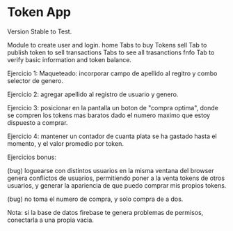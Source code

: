 # Token App
Version Stable to Test.

Module to create user and login.
home Tabs to buy Tokens
sell Tab to publish token to sell
transactions Tabs to see all trasanctions
fnfo Tab to verify basic information and token balance.

Ejercicio 1: Maqueteado: incorporar campo de apellido al regitro y combo selector de genero.

Ejercicio 2: agregar apellido al registro de usuario y genero.

Ejercicio 3: posicionar en la pantalla un boton de "compra optima", donde se compren los tokens mas baratos dado el numero maximo que estoy dispuesto a comprar. 

Ejercicio 4: mantener un contador de cuanta plata se ha gastado hasta el momento, y el valor promedio por token.

Ejercicios bonus:

(bug) loguearse con distintos usuarios en la misma ventana del browser genera conflictos de usuarios, permitiendo poner a la venta tokens de otros usuarios, y generar la apariencia de que puedo comprar mis propios tokens.

(bug) no toma el numero de compra, y solo compra de a dos.

Nota: si la base de datos firebase te genera problemas de permisos, conectarla a una propia vacia.
